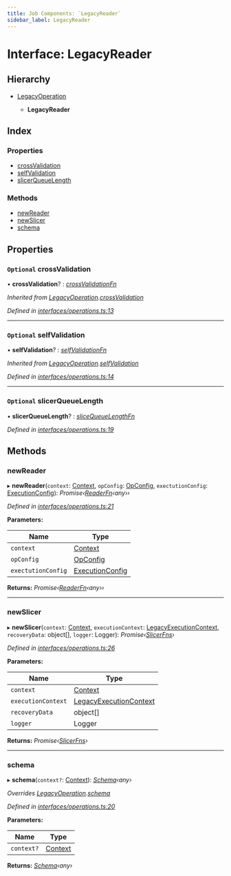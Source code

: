 ```yaml
---
title: Job Components: `LegacyReader`
sidebar_label: LegacyReader
---
```


# Interface: LegacyReader

## Hierarchy

* [LegacyOperation](legacyoperation.md)

  * **LegacyReader**

## Index

### Properties

* [crossValidation](legacyreader.md#optional-crossvalidation)
* [selfValidation](legacyreader.md#optional-selfvalidation)
* [slicerQueueLength](legacyreader.md#optional-slicerqueuelength)

### Methods

* [newReader](legacyreader.md#newreader)
* [newSlicer](legacyreader.md#newslicer)
* [schema](legacyreader.md#schema)

## Properties

### `Optional` crossValidation

• **crossValidation**? : *[crossValidationFn](../overview.md#crossvalidationfn)*

*Inherited from [LegacyOperation](legacyoperation.md).[crossValidation](legacyoperation.md#optional-crossvalidation)*

*Defined in [interfaces/operations.ts:13](https://github.com/terascope/teraslice/blob/d2d877b60/packages/job-components/src/interfaces/operations.ts#L13)*

___

### `Optional` selfValidation

• **selfValidation**? : *[selfValidationFn](../overview.md#selfvalidationfn)*

*Inherited from [LegacyOperation](legacyoperation.md).[selfValidation](legacyoperation.md#optional-selfvalidation)*

*Defined in [interfaces/operations.ts:14](https://github.com/terascope/teraslice/blob/d2d877b60/packages/job-components/src/interfaces/operations.ts#L14)*

___

### `Optional` slicerQueueLength

• **slicerQueueLength**? : *[sliceQueueLengthFn](../overview.md#slicequeuelengthfn)*

*Defined in [interfaces/operations.ts:19](https://github.com/terascope/teraslice/blob/d2d877b60/packages/job-components/src/interfaces/operations.ts#L19)*

## Methods

###  newReader

▸ **newReader**(`context`: [Context](context.md), `opConfig`: [OpConfig](opconfig.md), `exectutionConfig`: [ExecutionConfig](executionconfig.md)): *Promise‹[ReaderFn](../overview.md#readerfn)‹any››*

*Defined in [interfaces/operations.ts:21](https://github.com/terascope/teraslice/blob/d2d877b60/packages/job-components/src/interfaces/operations.ts#L21)*

**Parameters:**

Name | Type |
------ | ------ |
`context` | [Context](context.md) |
`opConfig` | [OpConfig](opconfig.md) |
`exectutionConfig` | [ExecutionConfig](executionconfig.md) |

**Returns:** *Promise‹[ReaderFn](../overview.md#readerfn)‹any››*

___

###  newSlicer

▸ **newSlicer**(`context`: [Context](context.md), `executionContext`: [LegacyExecutionContext](legacyexecutioncontext.md), `recoveryData`: object[], `logger`: Logger): *Promise‹[SlicerFns](../overview.md#slicerfns)›*

*Defined in [interfaces/operations.ts:26](https://github.com/terascope/teraslice/blob/d2d877b60/packages/job-components/src/interfaces/operations.ts#L26)*

**Parameters:**

Name | Type |
------ | ------ |
`context` | [Context](context.md) |
`executionContext` | [LegacyExecutionContext](legacyexecutioncontext.md) |
`recoveryData` | object[] |
`logger` | Logger |

**Returns:** *Promise‹[SlicerFns](../overview.md#slicerfns)›*

___

###  schema

▸ **schema**(`context?`: [Context](context.md)): *[Schema](operationmodule.md#schema)‹any›*

*Overrides [LegacyOperation](legacyoperation.md).[schema](legacyoperation.md#schema)*

*Defined in [interfaces/operations.ts:20](https://github.com/terascope/teraslice/blob/d2d877b60/packages/job-components/src/interfaces/operations.ts#L20)*

**Parameters:**

Name | Type |
------ | ------ |
`context?` | [Context](context.md) |

**Returns:** *[Schema](operationmodule.md#schema)‹any›*
